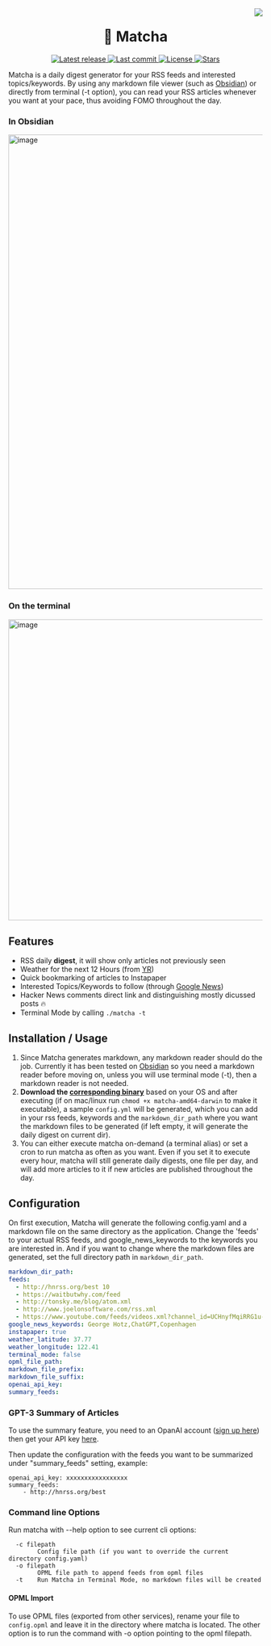 <img align="right" src="https://github.com/piqoni/matcha/actions/workflows/test.yml/badge.svg">
<h1 align="center"> 🍵 Matcha </h1>
<div align="center"><p>
    <a href="https://github.com/piqoni/matcha/releases/latest">
      <img alt="Latest release" src="https://img.shields.io/github/v/release/piqoni/matcha?style=for-the-badge&logo=starship&color=C9CBFF&logoColor=D9E0EE&labelColor=302D41" />
    </a>
    <a href="https://github.com/piqoni/matcha/pulse">
      <img alt="Last commit" src="https://img.shields.io/github/last-commit/piqoni/matcha?style=for-the-badge&logo=starship&color=8bd5ca&logoColor=D9E0EE&labelColor=302D41"/>
    </a>
    <a href="https://github.com/piqoni/matcha/blob/main/LICENSE">
      <img alt="License" src="https://img.shields.io/github/license/piqoni/matcha?style=for-the-badge&logo=starship&color=ee999f&logoColor=D9E0EE&labelColor=302D41" />
    </a>
    <a href="https://github.com/piqoni/matcha/stargazers">
      <img alt="Stars" src="https://img.shields.io/github/stars/piqoni/matcha?style=for-the-badge&logo=starship&color=c69ff5&logoColor=D9E0EE&labelColor=302D41" />
    </a>
</div>

Matcha is a daily digest generator for your RSS feeds and interested topics/keywords. By using any markdown file viewer (such as [Obsidian](https://obsidian.md/)) or directly from terminal (-t option), you can read your RSS articles whenever you want at your pace, thus avoiding FOMO throughout the day. 
### In Obsidian
<img width="900" alt="image" src="https://user-images.githubusercontent.com/3144671/206862015-9a325a14-cd8b-4ac3-97bc-55c81008c0df.png">

### On the terminal 

<img width="596" alt="image" src="https://user-images.githubusercontent.com/3144671/219786799-55db70c1-5860-4d4b-9df4-b81a89f8161d.png">

## Features
 - RSS daily **digest**, it will show only articles not previously seen
 - Weather for the next 12 Hours (from [YR](https://www.yr.no/))
 - Quick bookmarking of articles to Instapaper
 - Interested Topics/Keywords to follow (through [Google News](https://news.google.com/))
 - Hacker News comments direct link and distinguishing mostly dicussed posts 🔥
 - Terminal Mode by calling `./matcha -t` 

 
## Installation / Usage
1. Since Matcha generates markdown, any markdown reader should do the job. Currently it has been tested on [Obsidian](https://obsidian.md/) so you need a markdown reader before moving on, unless you will use terminal mode (-t), then a markdown reader is not needed. 
2. **Download the [corresponding binary](https://github.com/piqoni/matcha/releases)** based on your OS and after executing (if on mac/linux run `chmod +x matcha-amd64-darwin` to make it executable), a sample `config.yml` will be generated, which you can add in your rss feeds, keywords and the `markdown_dir_path` where you want the markdown files to be generated (if left empty, it will generate the daily digest on current dir). 
3. You can either execute matcha on-demand (a terminal alias) or set a cron to run matcha as often as you want. Even if you set it to execute every hour, matcha will still generate daily digests, one file per day, and will add more articles to it if new articles are published throughout the day. 

## Configuration
On first execution, Matcha will generate the following config.yaml and a markdown file on the same directory as the application. Change the 'feeds' to your actual RSS feeds, and google_news_keywords to the keywords you are interested in. And if you want to change where the markdown files are generated, set the full directory path in `markdown_dir_path`. 

```yaml 
markdown_dir_path: 
feeds:
  - http://hnrss.org/best 10
  - https://waitbutwhy.com/feed
  - http://tonsky.me/blog/atom.xml
  - http://www.joelonsoftware.com/rss.xml
  - https://www.youtube.com/feeds/videos.xml?channel_id=UCHnyfMqiRRG1u-2MsSQLbXA
google_news_keywords: George Hotz,ChatGPT,Copenhagen 
instapaper: true 
weather_latitude: 37.77
weather_longitude: 122.41
terminal_mode: false
opml_file_path: 
markdown_file_prefix: 
markdown_file_suffix: 
openai_api_key: 
summary_feeds: 
```
### GPT-3 Summary of Articles
To use the summary feature, you need to an OpanAI account ([sign up here](https://openai.com/api/)) then get your API key [here](https://openai.com/api/).

Then update the configuration with the feeds you want to be summarized under "summary_feeds" setting, example:
```
openai_api_key: xxxxxxxxxxxxxxxxx
summary_feeds:
    - http://hnrss.org/best
```
### Command line Options
Run matcha with --help option to see current cli options:
```
  -c filepath
    	Config file path (if you want to override the current directory config.yaml)
  -o filepath
    	OPML file path to append feeds from opml files
  -t	Run Matcha in Terminal Mode, no markdown files will be created
```  

#### OPML Import
To use OPML files (exported from other services), rename your file to `config.opml` and leave it in the directory where matcha is located. The other option is to run the command with -o option pointing to the opml filepath. 
